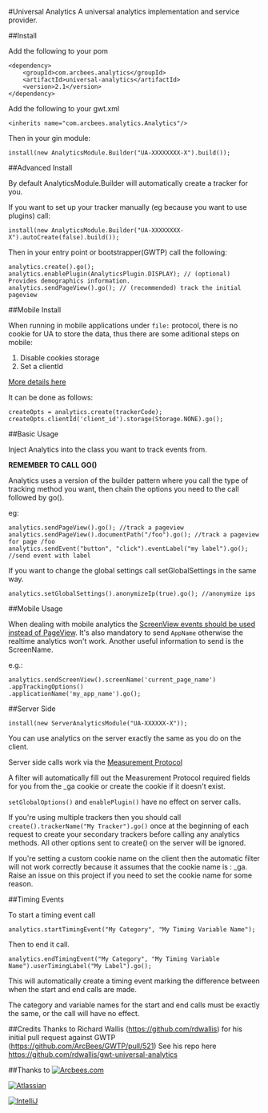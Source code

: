 #Universal Analytics
A universal analytics implementation and service provider.

##Install

Add the following to your pom

```
<dependency>
	<groupId>com.arcbees.analytics</groupId>
	<artifactId>universal-analytics</artifactId>
	<version>2.1</version>
</dependency>
```

Add the following to your gwt.xml

```
<inherits name="com.arcbees.analytics.Analytics"/>
```

Then in your gin module:
```
install(new AnalyticsModule.Builder("UA-XXXXXXXX-X").build());
```

##Advanced Install

By default AnalyticsModule.Builder will automatically create a tracker for you.

If you want to set up your tracker manually (eg because you want to use plugins) call:

```
install(new AnalyticsModule.Builder("UA-XXXXXXXX-X").autoCreate(false).build());
```

Then in your entry point or bootstrapper(GWTP) call the following:

```
analytics.create().go();
analytics.enablePlugin(AnalyticsPlugin.DISPLAY); // (optional) Provides demographics information.
analytics.sendPageView().go(); // (recommended) track the initial pageview
```

##Mobile Install

When running in mobile applications under `file:` protocol, there is no cookie for UA to store
the data, thus there are some aditional steps on mobile:
1. Disable cookies storage
2. Set a clientId

[More details here](https://developers.google.com/analytics/devguides/collection/analyticsjs/domains#disableCookies)

It can be done as follows:

```
createOpts = analytics.create(trackerCode);
createOpts.clientId('client_id').storage(Storage.NONE).go();
```

##Basic Usage

Inject Analytics into the class you want to track events from.

**REMEMBER TO CALL GO()**

Analytics uses a version of the builder pattern where you call the type of tracking method you want, then chain the options you need to the call followed by go().

eg:
```
analytics.sendPageView().go(); //track a pageview
analytics.sendPageView().documentPath("/foo").go(); //track a pageview for page /foo
analytics.sendEvent("button", "click").eventLabel("my label").go(); //send event with label
```

If you want to change the global settings call setGlobalSettings in the same way.
```
analytics.setGlobalSettings().anonymizeIp(true).go(); //anonymize ips
```

##Mobile Usage

When dealing with mobile analytics the [ScreenView
events should be used instead of PageView](https://developers.google.com/analytics/devguides/collection/analyticsjs/screens).
It's also mandatory to send `AppName` otherwise the realtime analytics won't work.
Another useful information to send is the ScreenName.

e.g.:
```
analytics.sendScreenView().screenName('current_page_name')
.appTrackingOptions()
.applicationName('my_app_name').go();
```

##Server Side

```
install(new ServerAnalyticsModule("UA-XXXXXX-X"));
```

You can use analytics on the server exactly the same as you do on the client.

Server side calls work via the [Measurement Protocol](https://developers.google.com/analytics/devguides/collection/protocol/v1/)

A filter will automatically fill out the Measurement Protocol required fields for you from the _ga cookie or create the cookie if it doesn't exist.

`setGlobalOptions()` and `enablePlugin()` have no effect on server calls.

If you're using multiple trackers then you should call `create().trackerName("My Tracker").go()` once at the beginning of each request to create your secondary trackers before calling any analytics methods.  All other options sent to create() on the server will be ignored.

If you're setting a custom cookie name on the client then the automatic filter will not work correctly because it assumes that the cookie name is : _ga.  Raise an issue on this project if you need to set the cookie name for some reason.

##Timing Events

To start a timing event call
```
analytics.startTimingEvent("My Category", "My Timing Variable Name");
```
Then to end it call.

```
analytics.endTimingEvent("My Category", "My Timing Variable Name").userTimingLabel("My Label").go();
```

This will automatically create a timing event marking the difference between when the start and end calls are made.

The category and variable names for the start and end calls must be exactly the same, or the call will have no effect.

##Credits
Thanks to Richard Wallis (https://github.com/rdwallis) for his initial pull request against GWTP (https://github.com/ArcBees/GWTP/pull/521)
See his repo here https://github.com/rdwallis/gwt-universal-analytics

##Thanks to
[![Arcbees.com](http://i.imgur.com/HDf1qfq.png)](http://arcbees.com)

[![Atlassian](http://i.imgur.com/BKkj8Rg.png)](https://www.atlassian.com/)

[![IntelliJ](https://lh6.googleusercontent.com/--QIIJfKrjSk/UJJ6X-UohII/AAAAAAAAAVM/cOW7EjnH778/s800/banner_IDEA.png)](http://www.jetbrains.com/idea/index.html)
